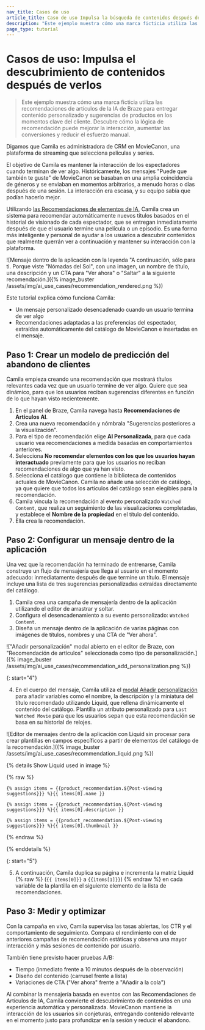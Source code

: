 ```yaml
---
nav_title: Casos de uso
article_title: Caso de uso Impulsa la búsqueda de contenidos después de verlos
description: "Este ejemplo muestra cómo una marca ficticia utiliza las recomendaciones de artículos de la IA de Braze para entregar contenido personalizado y sugerencias de productos en los momentos clave del cliente."
page_type: tutorial
---
```


# Casos de uso: Impulsa el descubrimiento de contenidos después de verlos

> Este ejemplo muestra cómo una marca ficticia utiliza las recomendaciones de artículos de la IA de Braze para entregar contenido personalizado y sugerencias de productos en los momentos clave del cliente. Descubre cómo la lógica de recomendación puede mejorar la interacción, aumentar las conversiones y reducir el esfuerzo manual.

Digamos que Camila es administradora de CRM en MovieCanon, una plataforma de streaming que selecciona películas y series. 

El objetivo de Camila es mantener la interacción de los espectadores cuando terminan de ver algo. Históricamente, los mensajes "Puede que también te guste" de MovieCanon se basaban en una amplia coincidencia de géneros y se enviaban en momentos arbitrarios, a menudo horas o días después de una sesión. La interacción era escasa, y su equipo sabía que podían hacerlo mejor.

Utilizando [las Recomendaciones de elementos de IA]({{site.baseurl}}/user_guide/brazeai/recommendations/creating_recommendations/ai/), Camila crea un sistema para recomendar automáticamente nuevos títulos basados en el historial de visionado de cada espectador, que se entregan inmediatamente después de que el usuario termine una película o un episodio. Es una forma más inteligente y personal de ayudar a los usuarios a descubrir contenidos que realmente querrán ver a continuación y mantener su interacción con la plataforma.

\![Mensaje dentro de la aplicación con la leyenda "A continuación, sólo para ti. Porque viste "Nómadas del Sol", con una imagen, un nombre de título, una descripción y un CTA para "Ver ahora" o "Saltar" a la siguiente recomendación.]({% image_buster /assets/img/ai_use_cases/recommendation_rendered.png %})

Este tutorial explica cómo funciona Camila:

- Un mensaje personalizado desencadenado cuando un usuario termina de ver algo
- Recomendaciones adaptadas a las preferencias del espectador, extraídas automáticamente del catálogo de MovieCanon e insertadas en el mensaje. 

## Paso 1: Crear un modelo de predicción del abandono de clientes

Camila empieza creando una recomendación que mostrará títulos relevantes cada vez que un usuario termine de ver algo. Quiere que sea dinámico, para que los usuarios reciban sugerencias diferentes en función de lo que hayan visto recientemente.

1. En el panel de Braze, Camila navega hasta **Recomendaciones de Artículos AI**.
2. Crea una nueva recomendación y nómbrala "Sugerencias posteriores a la visualización".
3. Para el tipo de recomendación elige **AI Personalizada**, para que cada usuario vea recomendaciones a medida basadas en comportamientos anteriores.
4. Selecciona **No recomendar elementos con los que los usuarios hayan interactuado** previamente para que los usuarios no reciban recomendaciones de algo que ya han visto. 
5. Selecciona el catálogo que contiene la biblioteca de contenidos actuales de MovieCanon. Camila no añade una selección de catálogo, ya que quiere que todos los artículos del catálogo sean elegibles para la recomendación.
6. Camila vincula la recomendación al evento personalizado `Watched Content`, que realiza un seguimiento de las visualizaciones completadas, y establece el **Nombre de la propiedad** en el título del contenido.
7. Ella crea la recomendación.

## Paso 2: Configurar un mensaje dentro de la aplicación

Una vez que la recomendación ha terminado de entrenarse, Camila construye un flujo de mensajería que llega al usuario en el momento adecuado: inmediatamente después de que termine un título. El mensaje incluye una lista de tres sugerencias personalizadas extraídas directamente del catálogo.

1. Camila crea una campaña de mensajería dentro de la aplicación utilizando el editor de arrastrar y soltar.
2. Configura el desencadenamiento a su evento personalizado: `Watched Content`.
3. Diseña un mensaje dentro de la aplicación de varias páginas con imágenes de títulos, nombres y una CTA de "Ver ahora".

\!["Añadir personalización" modal abierto en el editor de Braze, con "Recomendación de artículos" seleccionada como tipo de personalización.]({% image_buster /assets/img/ai_use_cases/recommendation_add_personalization.png %})

{: start="4"}

4. En el cuerpo del mensaje, Camila utiliza el [modal Añadir personalización]({{site.baseurl}}/user_guide/personalization_and_dynamic_content/liquid/using_liquid/#inserting-pre-formatted-variables) para añadir variables como el nombre, la descripción y la miniatura del título recomendado utilizando Liquid, que rellena dinámicamente el contenido del catálogo. Plantilla un atributo personalizado para `Last Watched Movie` para que los usuarios sepan que esta recomendación se basa en su historial de relojes. 

\![Editor de mensajes dentro de la aplicación con Liquid sin procesar para crear plantillas en campos específicos a partir de elementos del catálogo de la recomendación.]({% image_buster /assets/img/ai_use_cases/recommendation_liquid.png %})

{% details Show Liquid used in image %}

{% raw %}

```liquid
{% assign items = {{product_recommendation.${Post-viewing suggestions}}} %}{{ items[0].name }}
```

```liquid
{% assign items = {{product_recommendation.${Post-viewing suggestions}}} %}{{ items[0].description }}
```

```liquid
{% assign items = {{product_recommendation.${Post-viewing suggestions}}} %}{{ items[0].thumbnail }}
```

{% endraw %}

{% enddetails %}

{: start="5"}

5. A continuación, Camila duplica su página e incrementa la matriz Liquid {% raw %} (`{{ items[0]}}` a `{{items[1]}}`) {% endraw %} en cada variable de la plantilla en el siguiente elemento de la lista de recomendaciones.

## Paso 3: Medir y optimizar

Con la campaña en vivo, Camila supervisa las tasas abiertas, los CTR y el comportamiento de seguimiento. Compara el rendimiento con el de anteriores campañas de recomendación estáticas y observa una mayor interacción y más sesiones de contenido por usuario.

También tiene previsto hacer pruebas A/B:

- Tiempo (inmediato frente a 10 minutos después de la observación)
- Diseño del contenido (carrusel frente a lista)
- Variaciones de CTA ("Ver ahora" frente a "Añadir a la cola")

Al combinar la mensajería basada en eventos con las Recomendaciones de Artículos de IA, Camila convierte el descubrimiento de contenidos en una experiencia automática y personalizada. MovieCanon mantiene la interacción de los usuarios sin conjeturas, entregando contenido relevante en el momento justo para profundizar en la sesión y reducir el abandono.





